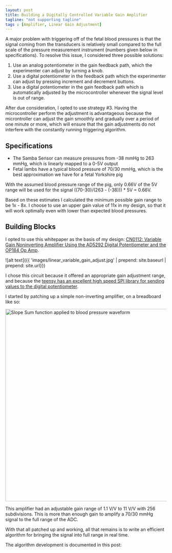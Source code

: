 ```yaml
---
layout: post
title: Building a Digitally Controlled Variable Gain Amplifier
tagline: "not supporting tagline"
tags : [Amplifier, Linear Gain Adjustment]
---
```


A major problem with triggering off of the fetal blood pressures is that the signal coming from the transducers is relatively small compared to the full scale of the pressure measurement instrument (numbers given below in specifications). To resolve this issue, I considered three possible solutions:

1. Use an analog potentiometer in the gain feedback path, which the experimenter can adjust by turning a knob.
2. Use a digital potentiometer in the feedback path which the experimenter can adjust by pressing increment and decrement buttons.
3. Use a digital potentiometer in the gain feedback path which is automatically adjusted by the microcontroller whenever the signal level is out of range.

After due consideration, I opted to use strategy #3. Having the microcontroller perform the adjustment is advantageous because the microntroller can adjust the gain smoothly and gradually over a period of one minute or more, which will ensure that the gain adjustments do not interfere with the constantly running triggering algorithm.

## Specifications

* The Samba Sensor can measure pressures from -38 mmHg to 263 mmHg, which is linearly mapped to a 0-5V output
* Fetal lambs have a typical blood pressure of 70/30 mmHg, which is the best approximation we have for a fetal Yorkshire pig

With the assumed blood pressure range of the pig, only 0.66V of the 5V range will be used for the signal ((70-30)/(263 - (-38))) * 5V = 0.66V. 

Based on these estimates I calculated the minimum possible gain range to be 1x - 8x. I choose to use an upper gain value of 11x in my design, so that it will work optimally even with lower than expected blood pressures.

## Building Blocks

I opted to use this whitepaper as the basis of my design: [CN0112: Variable Gain Noninverting Amplifier Using the AD5292 Digital Potentiometer and the OP184 Op Amp](http://www.analog.com/en/circuits-from-the-lab/cn0112/vc.html).

![alt text]({{ 'images/linear_variable_gain_adjust.jpg' | prepend: site.baseurl | prepend: site.url}})

I chose this circuit because it offered an appropriate gain adjustment range, and because the [teensy has an excellent high speed SPI library for sending values to the digital potentiometer](https://www.pjrc.com/teensy/td_libs_SPI.html).

I started by patching up a simple non-inverting amplifier, on a breadboard like so:

<img src="{{ site.url }}/images/gain_adjust_amplifier.JPG" alt="Slope Sum function applied to blood pressure waveform" style="width: 600px;"/>

This amplifier had an adjustable gain range of 1.1 V/V to 11 V/V with 256 subdivisions. This is more than enough gain to amplify a 70/30 mmHg signal to the full range of the ADC.

With that all patched up and working, all that remains is to write an efficient algorithm for bringing the signal into full range in real time.

The algorithm development is documented in this post:
